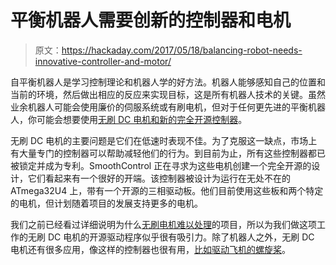 # 平衡机器人需要创新的控制器和电机

> 原文：<https://hackaday.com/2017/05/18/balancing-robot-needs-innovative-controller-and-motor/>

自平衡机器人是学习控制理论和机器人学的好方法。机器人能够感知自己的位置和当前的环境，然后做出相应的反应来实现目标，这是所有机器人技术的关键。虽然业余机器人可能会使用廉价的伺服系统或有刷电机，但对于任何更先进的平衡机器人，你可能会想要使用[无刷 DC 电机和新的完全开源控制器](https://hackaday.io/project/21704-smoothcontrol)。

无刷 DC 电机的主要问题是它们在低速时表现不佳。为了克服这一缺点，市场上有大量专门的控制器可以帮助减轻他们的行为。到目前为止，所有这些控制器都已被锁定并成为专利。SmoothControl 正在寻求为这些电机创建一个完全开源的设计，它们看起来有一个很好的开端。该控制器被设计为运行在无处不在的 ATmega32U4 上，带有一个开源的三相驱动板。他们目前使用这些板和两个特定的电机，但计划随着项目的发展支持更多的电机。

我们之前已经看过详细说明为什么[无刷电机难以处理](http://hackaday.com/2015/04/20/driving-a-brushless-dc-motor-sloooooooowly/)的项目，所以为我们做这项工作的无刷 DC 电机的开源驱动程序似乎很有吸引力。除了机器人之外，无刷 DC 电机还有很多应用，像这样的控制器也很有用，[比如驱动飞机的螺旋桨](http://hackaday.com/2016/04/04/automating-rc-motor-efficiency-testing/)。